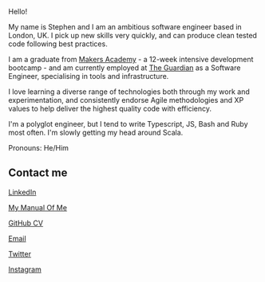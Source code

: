 Hello!

My name is Stephen and I am an ambitious software engineer based in London, UK. I pick up new skills very quickly, and can produce clean tested code following best practices.

I am a graduate from [Makers Academy](http://www.makersacademy.com) - a 12-week intensive development bootcamp - and am currently employed at [The Guardian](https://gu.com) as a Software Engineer, specialising in tools and infrastructure.

I love learning a diverse range of technologies both through my work and experimentation, and consistently endorse Agile methodologies and XP values to help deliver the highest quality code with efficiency.

I'm a polyglot engineer, but I tend to write Typescript, JS, Bash and Ruby most often. I'm slowly getting my head around Scala.

Pronouns: He/Him

## Contact me

[LinkedIn](https://www.linkedin.com/in/stephen-geller/)

[My Manual Of Me](https://github.com/stephengeller/user_manual_for_me)

[GitHub CV](https://github.com/stephengeller/CV/blob/master/README.md)

[Email](mailto:stephen@geller.dev?subject=[GitHub])

[Twitter](https://twitter.com/_stephengeller)

[Instagram](https://www.instagram.com/stephengeorgebaker/)

